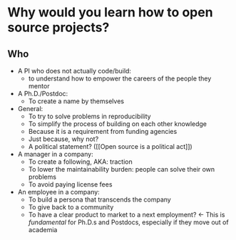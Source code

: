 # Why would you learn how to open source projects?

## Who
- A PI who does not actually code/build: 
    - to understand how to empower the careers of the people they mentor
- A Ph.D./Postdoc: 
    - To create a name by themselves
- General:
    - To try to solve problems in reproducibility
    - To simplify the process of building on each other knowledge
    - Because it is a requirement from funding agencies
    - Just because, why not?
    - A political statement? ([[Open source is a political act]])
- A manager in a company:
    - To create a following, AKA: traction
    - To lower the maintainability burden: people can solve their own problems
    - To avoid paying license fees
- An employee in a company:
    - To build a persona that transcends the company
    - To give back to a community
    - To have a clear product to market to a next employment? <- This is *fundamental* for Ph.D.s and Postdocs, especially if they move out of academia